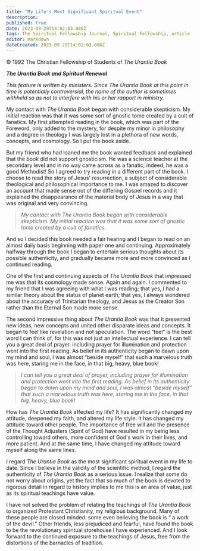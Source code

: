 ```yaml
---
title: "My Life's Most Significant Spiritual Event"
description: 
published: true
date: 2023-09-29T14:02:03.086Z
tags: The Spiritual Fellowship Journal, Spiritual Fellowship, article
editor: markdown
dateCreated: 2023-09-29T14:02:03.086Z
---
```


<p class="v-card v-sheet theme--light gray lighten-3 px-2">© 1992 The Christian Fellowship of Students of <i>The Urantia Book</i></p>

***_The Urantia Book_ and Spiritual Renewal***

_This feature is written by ministers. Since _The Urantia Book_ at this point in time is potentially controversial, the name of the author is sometimes withheld so as not to interfere with his or her rapport in ministry._

My contact with _The Urantia Book_ began with considerable skepticism. My initial reaction was that it was some sort of gnostic tome created by a cult of fanatics. My first attempted reading in the book, which was part of the Foreword, only added to the mystery, for despite my minor in philosophy and a degree in theology I was largely lost in a plethora of new words, concepts, and cosmology. So I put the book aside.

But my friend who had loaned me the book wanted feedback and explained that the book did not support gnosticism. He was a science teacher at the secondary level and in no way came across as a fanatic; indeed, he was a good Methodist! So I agreed to try reading in a different part of the book. I choose to read the story of Jesus' resurrection, a subject of considerable theological and philosophical importance to me. I was amazed to discover an account that made sense out of the differing Gospel records and it explained the disappearance of the material body of Jesus in a way that was original and very convincing.

> _My contact with _The Urantia Book_ began with considerable skepticism. My initial reaction was that it was some sort of gnostic tome created by a cult of fanatics._

And so I decided this book needed a fair hearing and I began to read on an almost daily basis beginning with paper one and continuing. Approximately halfway through the book I began to entertain serious thoughts about its possible authenticity, and gradually became more and more convinced as I continued reading.

One of the first and continuing aspects of _The Urantia Book_ that impressed me was that its cosmology made sense. Again and again. I commented to my friend that I was agreeing with what I was reading; that yes, I had a similar theory about the status of planet earth; that yes, I always wondered about the accuracy of Trinitarian theology, and Jesus as the Creator Son rather than the Eternal Son made more sense.

The second impressive thing about _The Urantia Book_ was that it presented new ideas, new concepts and united other disparate ideas and concepts. It began to feel like revelation and not speculation. The word “feel” is the best word I can think of, for this was not just an intellectual experience. I can tell you a great deal of prayer. including prayer for illumination and protection went into the first reading. As belief in its authenticity began to dawn upon my mind and soul, I was almost “beside myself” that such a marvelous truth was here, staring me in the face, in that big, heavy, blue book!

> _I can tell you a great deal of prayer, including prayer for illumination and protection went into the first reading. As belief in its authenticity began to dawn upon my mind and soul, I was almost “beside myself” that such a marvelous truth was here, staring me in the face, in that big, heavy, blue book!_

How has _The Urantia Book_ affected my life? It has significantly changed my attitude, deepened my faith, and altered my life style. It has changed my attitude toward other people. The importance of free will and the presence of the Thought Adjusters (Spirit of God) have resulted in my being less controlling toward others, more confident of God's work in their lives, and more patient. And at the same time, I have changed my attitude toward myself along the same lines.

I regard _The Urantia Book_ as the most significant spiritual event in my life to date. Since I believe in the validity of the scientific method, I regard the authenticity of _The Urantia Book_ as a serious issue. I realize that some do not worry about origins, yet the fact that so much of the book is devoted to rigorous detail in regard to history implies to me this is an area of value, just as its spiritual teachings have value.

I have not solved the problem of relating the teachings of _The Urantia Book_ to organized Protestant Christianity, my religious background. Many of these people are closed minded. some even believing the book is “ a work of the devil.” Other friends, less prejudiced and fearful, have found the book to be the revolutionary spiritual storehouse I have experienced. And I look forward to the continued exposure to the teachings of Jesus, free from the distortions of the barnacles of tradition.